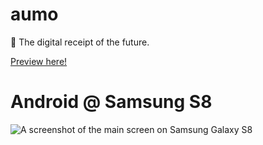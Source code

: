# aumo

📜 The digital receipt of the future.

[Preview here!](https://expo.io/@deliriumproducts/aumo)

# Android @ Samsung S8
![A screenshot of the main screen on Samsung Galaxy S8](https://i.imgur.com/tpPx26L.jpg)
